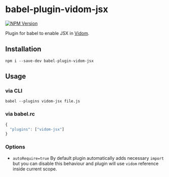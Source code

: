 # babel-plugin-vidom-jsx
[![NPM Version](https://img.shields.io/npm/v/babel-plugin-vidom-jsx.svg?style=flat-square)](https://www.npmjs.com/package/babel-plugin-vidom-jsx)

Plugin for babel to enable JSX in [Vidom](https://github.com/dfilatov/vidom).

## Installation
```
npm i --save-dev babel-plugin-vidom-jsx
```

## Usage

### via CLI
```
babel --plugins vidom-jsx file.js
```

### via babel.rc
```js
{
  "plugins": ["vidom-jsx"]
}
```

### Options
  * `autoRequire=true` By default plugin automatically adds necessary `import` but you can disable this behaviour and plugin will use `vidom` reference inside current scope.

